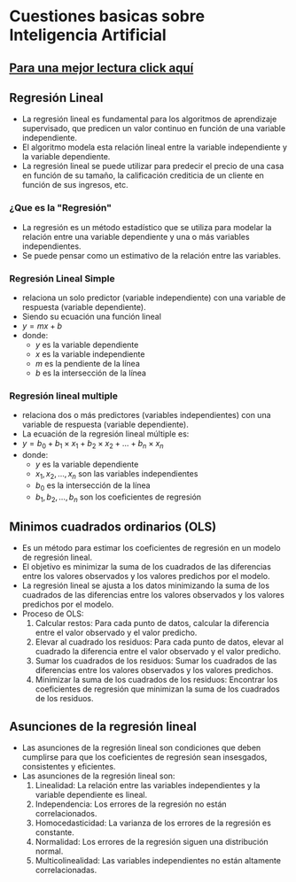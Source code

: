 # Cuestiones basicas sobre Inteligencia Artificial

## [Para una mejor lectura click aquí](https://apuntes.grunt.ar/4JhtaGBwRFCNQjxFZCBCMQ)

## Regresión Lineal
- La regresión lineal es fundamental para los algoritmos de aprendizaje supervisado, que predicen un valor continuo en función de una variable independiente.
- El algoritmo modela esta relación lineal entre la variable independiente y la variable dependiente.
- La regresión lineal se puede utilizar para predecir el precio de una casa en función de su tamaño, la calificación crediticia de un cliente en función de sus ingresos, etc.

### ¿Que es la "Regresión"
- La regresión es un método estadístico que se utiliza para modelar la relación entre una variable dependiente y una o más variables independientes.
- Se puede pensar como un estimativo de la relación entre las variables.

### Regresión Lineal Simple
- relaciona un solo predictor (variable independiente) con una variable de respuesta (variable dependiente).
- Siendo su ecuación una función lineal
- $y = mx + b$
- donde:
  - $y$ es la variable dependiente
  - $x$ es la variable independiente
  - $m$ es la pendiente de la línea
  - $b$ es la intersección de la línea

### Regresión lineal multiple
- relaciona dos o más predictores (variables independientes) con una variable de respuesta (variable dependiente).
- La ecuación de la regresión lineal múltiple es:
- $y = b_0 + b_1 \times x_1 + b_2 \times x_2 + \dots + b_n \times x_n$
- donde:
  - $y$ es la variable dependiente
  - $x_1, x_2, \dots, x_n$ son las variables independientes
  - $b_0$ es la intersección de la línea
  - $b_1, b_2, \dots, b_n$ son los coeficientes de regresión

## Minimos cuadrados ordinarios (OLS)
- Es un método para estimar los coeficientes de regresión en un modelo de regresión lineal.
- El objetivo es minimizar la suma de los cuadrados de las diferencias entre los valores observados y los valores predichos por el modelo.
- La regresión lineal se ajusta a los datos minimizando la suma de los cuadrados de las diferencias entre los valores observados y los valores predichos por el modelo.
- Proceso de OLS:
    1. Calcular restos: Para cada punto de datos, calcular la diferencia entre el valor observado y el valor predicho.
    2. Elevar al cuadrado los residuos: Para cada punto de datos, elevar al cuadrado la diferencia entre el valor observado y el valor predicho.
    3. Sumar los cuadrados de los residuos: Sumar los cuadrados de las diferencias entre los valores observados y los valores predichos.
    4. Minimizar la suma de los cuadrados de los residuos: Encontrar los coeficientes de regresión que minimizan la suma de los cuadrados de los residuos.

## Asunciones de la regresión lineal
- Las asunciones de la regresión lineal son condiciones que deben cumplirse para que los coeficientes de regresión sean insesgados, consistentes y eficientes.
- Las asunciones de la regresión lineal son:
    1. Linealidad: La relación entre las variables independientes y la variable dependiente es lineal.
    2. Independencia: Los errores de la regresión no están correlacionados.
    3. Homocedasticidad: La varianza de los errores de la regresión es constante.
    4. Normalidad: Los errores de la regresión siguen una distribución normal.
    5. Multicolinealidad: Las variables independientes no están altamente correlacionadas.